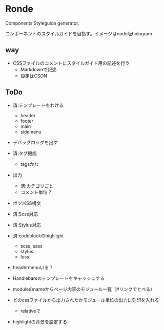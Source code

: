 # Ronde

Components Styleguide generator.

コンポーネントのスタイルガイドを目指す。イメージはnode版hologram

## way

* CSSファイルのコメントにスタイルガイド用の記述を行う
  * Markdownで記述
  * 設定はCSON

## ToDo

* 済:テンプレートをわける
  * header
  * footer
  * main
  * sidemenu
* デバッグロッグを出す
* 済:タグ機能
  * tagsかな
* 出力
  * 済:カテゴリごと
  * コメント単位？
* ボツ:KSS構文
* 済:Scss対応
* 済:Stylus対応
* 済:codeblockのhighlight
  * scss, sass
  * stylus
  * less

* headermenuいる？
* Handlebarsのテンプレートをキャッシュする
* moduleのnameからページ内容のモジュール一覧（#リンクでとべる）
* どのcssファイルから出力されたかモジュール単位の出力に刻印を入れる
  * relativeで
* highlightの背景を設定する
